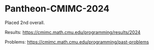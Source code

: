 # Pantheon-CMIMC-2024

Placed 2nd overall.

Results: https://cmimc.math.cmu.edu/programming/results/2024

Problems: https://cmimc.math.cmu.edu/programming/past-problems
